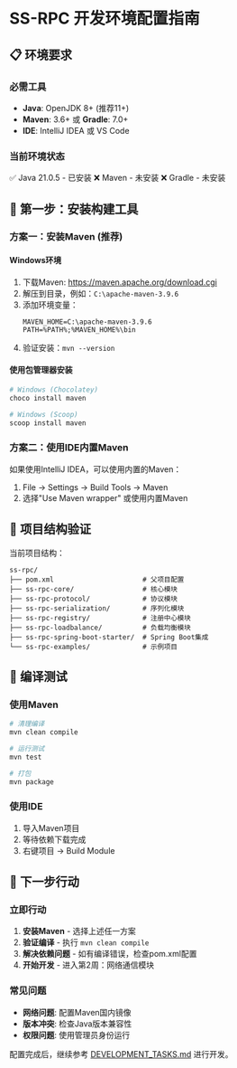 # SS-RPC 开发环境配置指南

## 📋 环境要求

### 必需工具
- **Java**: OpenJDK 8+ (推荐11+)
- **Maven**: 3.6+ 或 **Gradle**: 7.0+
- **IDE**: IntelliJ IDEA 或 VS Code

### 当前环境状态
✅ Java 21.0.5 - 已安装
❌ Maven - 未安装
❌ Gradle - 未安装

## 🚀 第一步：安装构建工具

### 方案一：安装Maven (推荐)

#### Windows环境
1. 下载Maven: https://maven.apache.org/download.cgi
2. 解压到目录，例如：`C:\apache-maven-3.9.6`
3. 添加环境变量：
   ```
   MAVEN_HOME=C:\apache-maven-3.9.6
   PATH=%PATH%;%MAVEN_HOME%\bin
   ```
4. 验证安装：`mvn --version`

#### 使用包管理器安装
```bash
# Windows (Chocolatey)
choco install maven

# Windows (Scoop)
scoop install maven
```

### 方案二：使用IDE内置Maven
如果使用IntelliJ IDEA，可以使用内置的Maven：
1. File → Settings → Build Tools → Maven
2. 选择"Use Maven wrapper" 或使用内置Maven

## 📂 项目结构验证

当前项目结构：
```
ss-rpc/
├── pom.xml                      # 父项目配置
├── ss-rpc-core/                 # 核心模块
├── ss-rpc-protocol/             # 协议模块  
├── ss-rpc-serialization/        # 序列化模块
├── ss-rpc-registry/             # 注册中心模块
├── ss-rpc-loadbalance/          # 负载均衡模块
├── ss-rpc-spring-boot-starter/  # Spring Boot集成
└── ss-rpc-examples/             # 示例项目
```

## 🔧 编译测试

### 使用Maven
```bash
# 清理编译
mvn clean compile

# 运行测试
mvn test

# 打包
mvn package
```

### 使用IDE
1. 导入Maven项目
2. 等待依赖下载完成
3. 右键项目 → Build Module

## 🎯 下一步行动

### 立即行动
1. **安装Maven** - 选择上述任一方案
2. **验证编译** - 执行 `mvn clean compile`
3. **解决依赖问题** - 如有编译错误，检查pom.xml配置
4. **开始开发** - 进入第2周：网络通信模块

### 常见问题
- **网络问题**: 配置Maven国内镜像
- **版本冲突**: 检查Java版本兼容性
- **权限问题**: 使用管理员身份运行

配置完成后，继续参考 [DEVELOPMENT_TASKS.md](../DEVELOPMENT_TASKS.md) 进行开发。 